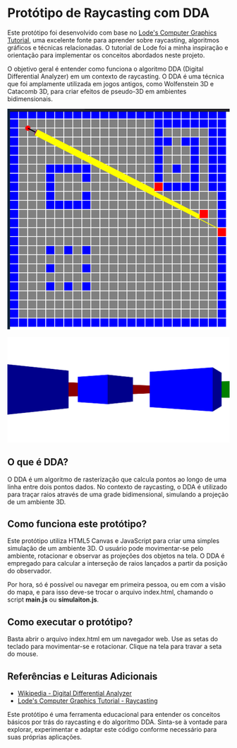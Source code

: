 # Protótipo de Raycasting com DDA

Este protótipo foi desenvolvido com base no [Lode's Computer Graphics Tutorial](https://lodev.org/cgtutor/raycasting.html), uma excelente fonte para aprender sobre raycasting, algoritmos gráficos e técnicas relacionadas. O tutorial de Lode foi a minha inspiração e orientação para implementar os conceitos abordados neste projeto.

O objetivo geral é entender como funciona o algoritmo DDA (Digital Differential Analyzer) em um contexto de raycasting. O DDA é uma técnica que foi amplamente utilizada em jogos antigos, como Wolfenstein 3D e Catacomb 3D, para criar efeitos de pseudo-3D em ambientes bidimensionais.

![alt text for screen readers](./src/assets/imgs/minimap.png "Text to show on mouseover")

![alt text for screen readers](./src/assets/imgs/pov.png "Text to show on mouseover")

## O que é DDA?

O DDA é um algoritmo de rasterização que calcula pontos ao longo de uma linha entre dois pontos dados. No contexto de raycasting, o DDA é utilizado para traçar raios através de uma grade bidimensional, simulando a projeção de um ambiente 3D.

## Como funciona este protótipo?

Este protótipo utiliza HTML5 Canvas e JavaScript para criar uma simples simulação de um ambiente 3D. O usuário pode movimentar-se pelo ambiente, rotacionar e observar as projeções dos objetos na tela. O DDA é empregado para calcular a interseção de raios lançados a partir da posição do observador.

Por hora, só é possível ou navegar em primeira pessoa, ou em com a visão do mapa, e para isso deve-se trocar o arquivo index.html, chamando o script **main.js** ou **simulaiton.js**.

## Como executar o protótipo?

Basta abrir o arquivo index.html em um navegador web. Use as setas do teclado para movimentar-se e rotacionar. Clique na tela para travar a seta do mouse.

## Referências e Leituras Adicionais

- [Wikipedia - Digital Differential Analyzer](https://en.wikipedia.org/wiki/Digital_differential_analyzer_(graphics_algorithm))
- [Lode's Computer Graphics Tutorial - Raycasting](https://lodev.org/cgtutor/raycasting.html)

Este protótipo é uma ferramenta educacional para entender os conceitos básicos por trás do raycasting e do algoritmo DDA. Sinta-se à vontade para explorar, experimentar e adaptar este código conforme necessário para suas próprias aplicações.
